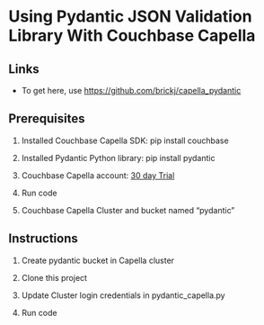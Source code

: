 

Using Pydantic JSON Validation Library With Couchbase Capella
====================================

Links
-----
* To get here, use https://github.com/brickj/capella_pydantic


Prerequisites
---------------

1. Installed Couchbase Capella SDK: pip install couchbase

2. Installed Pydantic Python library: pip install pydantic

3. Couchbase Capella account: [30 day Trial](https://cloud.couchbase.com/sign-up)

4. Run code

5. Couchbase Capella Cluster and bucket named “pydantic” 


Instructions
---------------

1. Create pydantic bucket in Capella cluster

2. Clone this project

3. Update Cluster login credentials in pydantic_capella.py

4. Run code
